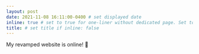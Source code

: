 ```yaml
---
layout: post
date: 2021-11-08 16:11:00-0400 # set displayed date
inline: true # set to true for one-liner without dedicated page. Set to false for dedicated page
title: # set title if inline: false
---
```


My revamped website is online! 🎉
